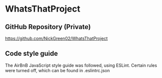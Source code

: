 # WhatsThatProject

## GitHub Repository (Private)
https://github.com/NickGreen02/WhatsThatProject

## Code style guide
The AirBnB JavaScript style guide was followed, using ESLint. Certain rules were turned off, which can be found in .eslintrc.json